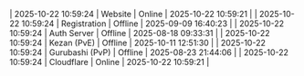 | 2025-10-22 10:59:24 | Website | Online | 2025-10-22 10:59:21 |
| 2025-10-22 10:59:24 | Registration | Offline | 2025-09-09 16:40:23 |
| 2025-10-22 10:59:24 | Auth Server | Offline | 2025-08-18 09:33:31 |
| 2025-10-22 10:59:24 | Kezan (PvE) | Offline | 2025-10-11 12:51:30 |
| 2025-10-22 10:59:24 | Gurubashi (PvP) | Offline | 2025-08-23 21:44:06 |
| 2025-10-22 10:59:24 | Cloudflare | Online | 2025-10-22 10:59:21 |
